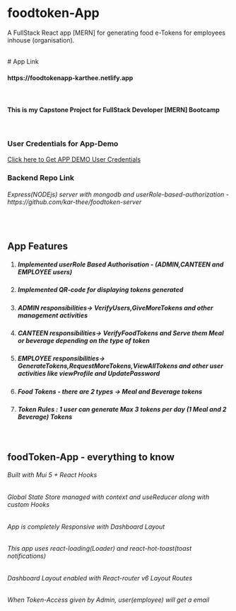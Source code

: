 # foodtoken-App

A FullStack React app [MERN] for generating food e-Tokens for  employees inhouse (organisation).

<br>
# App Link
<h4> https://foodtokenapp-karthee.netlify.app </h4>
<br>

<h4>This is my Capstone Project for FullStack Developer [MERN] Bootcamp</h4>
<br>

### User Credentials for App-Demo
<a href="https://docs.google.com/document/d/1bbiqsHTkOpuNnkxbF-KSQrmGhv_udrc_5lu8oorsnOg/edit?usp=sharing" target="_blank">Click here to Get APP DEMO User Credentials</a>
<br>

### Backend Repo Link
<h6>Express(NODEjs) server with mongodb and userRole-based-authorization - https://github.com/kar-thee/foodtoken-server</h6>
<br>

## App Features
<ol>
  <li><h5>Implemented userRole Based Authorisation - (ADMIN,CANTEEN and EMPLOYEE users)</h5></li>

  <li><h5>Implemented QR-code for displaying tokens generated</h5></li>
  
<li><h5>ADMIN responsibilities-> VerifyUsers,GiveMoreTokens and other management activities</h5></li>
  
  <li><h5>CANTEEN responsibilities-> VerifyFoodTokens and Serve them Meal or beverage depending on the type of token</h5></li>
  
   <li><h5>EMPLOYEE responsibilities-> GenerateTokens,RequestMoreTokens,ViewAllTokens and other user activities like viewProfile and UpdatePassword</h5></li>
  
  <li><h5>Food Tokens - there are 2 types -> Meal and Beverage tokens</h5></li>
  
  <li><h5>Token Rules : 1 user can generate Max 3 tokens per day (1 Meal and 2 Beverage) Tokens</h5></li>
  
  
</ol>
<br>


## foodToken-App - everything to know
<h6>Built with Mui 5 + React Hooks</h6>
<h6>Global State Store managed with context and useReducer along with custom Hooks</h6>
<h6>App is completely Responsive with Dashboard Layout</h6>
<h6>This app uses react-loading(Loader) and react-hot-toast(toast notifications)</h6>
<h6>Dashboard Layout enabled with React-router v6 Layout Routes</h6>
<h6>When Token-Access given by Admin, user(employee) will get a email</h6>

<br>


